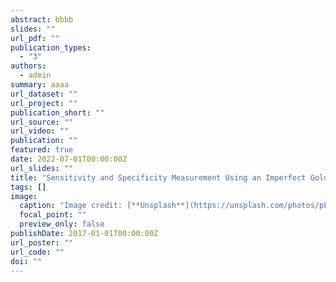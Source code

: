 ```yaml
---
abstract: bbbb
slides: ""
url_pdf: ""
publication_types:
  - "3"
authors:
  - admin
summary: aaaa
url_dataset: ""
url_project: ""
publication_short: ""
url_source: ""
url_video: ""
publication: ""
featured: true
date: 2022-07-01T00:00:00Z
url_slides: ""
title: "Sensitivity and Specificity Measurement Using an Imperfect Gold Standard: Identification and Inference"
tags: []
image:
  caption: "Image credit: [**Unsplash**](https://unsplash.com/photos/pLCdAaMFLTE)"
  focal_point: ""
  preview_only: false
publishDate: 2017-01-01T00:00:00Z
url_poster: ""
url_code: ""
doi: ""
---
```

